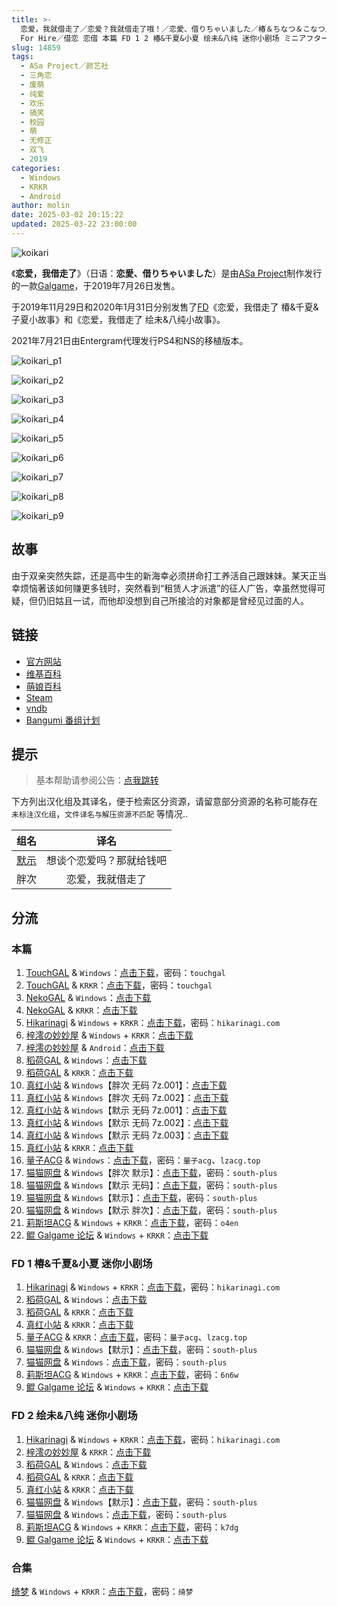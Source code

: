 ```yaml
---
title: >-
  恋爱，我就借走了／恋爱？我就借走了哦！／恋愛、借りちゃいました／椿＆ちなつ＆こなつ／絵未＆八純／想谈个恋爱吗？那就给钱吧！／Koikari - Love
  For Hire／借恋 恋借 本篇 FD 1 2 椿&千夏&小夏 绘未&八纯 迷你小剧场 ミニアフターストーリー Mini After Story
slug: 14859
tags:
  - ASa Project／颜艺社
  - 三角恋
  - 废萌
  - 纯爱
  - 欢乐
  - 搞笑
  - 校园
  - 萌
  - 无修正
  - 双飞
  - 2019
categories:
  - Windows
  - KRKR
  - Android
author: molin
date: 2025-03-02 20:15:22
updated: 2025-03-22 23:00:00
---
```


![koikari](https://static.saop.cc/vns/img/koikari.webp)

《**恋爱，我借走了**》（日语：**恋愛、借りちゃいました**）是由[ASa Project](https://zh.moegirl.org.cn/ASa_Project)制作发行的一款[Galgame](https://zh.moegirl.org.cn/Galgame)，于2019年7月26日发售。

于2019年11月29日和2020年1月31日分别发售了[FD](https://zh.moegirl.org.cn/Fan_Disc)《恋爱，我借走了 椿&千夏&子夏小故事》和《恋爱，我借走了 绘未&八纯小故事》。

2021年7月21日由Entergram代理发行PS4和NS的移植版本。

<!-- more -->

![koikari_p1](https://static.saop.cc/vns/img/koikari_p1.webp)

![koikari_p2](https://static.saop.cc/vns/img/koikari_p2.webp)

![koikari_p3](https://static.saop.cc/vns/img/koikari_p3.webp)

![koikari_p4](https://static.saop.cc/vns/img/koikari_p4.webp)

![koikari_p5](https://static.saop.cc/vns/img/koikari_p5.webp)

![koikari_p6](https://static.saop.cc/vns/img/koikari_p6.webp)

![koikari_p7](https://static.saop.cc/vns/img/koikari_p7.webp)

![koikari_p8](https://static.saop.cc/vns/img/koikari_p8.webp)

![koikari_p9](https://static.saop.cc/vns/img/koikari_p9.webp)

## 故事

由于双亲突然失踪，还是高中生的新海幸必须拼命打工养活自己跟妹妹。某天正当幸烦恼著该如何赚更多钱时，突然看到“租赁人才派遣”的征人广告，幸虽然觉得可疑，但仍旧姑且一试，而他却没想到自己所接洽的对象都是曾经见过面的人。

## 链接

- [官方网站](https://www.asa-pro.com/koikari/)
- [维基百科](https://zh.wikipedia.org/wiki/%E6%88%80%E6%84%9B%EF%BC%8C%E6%88%91%E5%80%9F%E8%B5%B0%E4%BA%86)
- [萌娘百科](https://zh.moegirl.org.cn/zh-hans/%E6%81%8B%E7%88%B1%EF%BC%8C%E6%88%91%E5%80%9F%E8%B5%B0%E4%BA%86)
- [Steam](https://store.steampowered.com/app/1662850/)
- [vndb](https://vndb.org/v25366)
- [Bangumi 番组计划](https://bgm.tv/subject/275265)

## 提示

> 基本帮助请参阅公告：[点我跳转](/)

下方列出汉化组及其译名，便于检索区分资源，请留意部分资源的名称可能存在 `未标注汉化组`，`文件译名与解压资源不匹配` 等情况..

|                               组名                               |           译名           |
| :--------------------------------------------------------------: | :----------------------: |
| [默示](https://tieba.baidu.com/f?kw=%E9%BB%99%E7%A4%BA&ie=utf-8) | 想谈个恋爱吗？那就给钱吧 |
|                               胖次                               |     恋爱，我就借走了     |

## 分流

### 本篇

1. [TouchGAL](https://www.touchgal.us/) & `Windows`：[点击下载](https://pan.touchgal.net/s/rnQSy)，密码：`touchgal`
2. [TouchGAL](https://www.touchgal.us/) & `KRKR`：[点击下载](https://pan.touchgal.net/s/GoBuX)，密码：`touchgal`
3. [NekoGAL](https://www.nekogal.com/) & `Windows`：[点击下载](https://pan.nekogal.top/s/gnBiP)
4. [NekoGAL](https://www.nekogal.com/) & `KRKR`：[点击下载](https://pan.nekogal.top/s/kEJta)
5. [Hikarinagi](https://www.hikarinagi.net/) & `Windows` + `KRKR`：[点击下载](https://pan.yurari.moe/s/0R75CD)，密码：`hikarinagi.com`
6. [梓澪の妙妙屋](https://zi0.cc/) & `Windows` + `KRKR`：[点击下载](https://zi0.cc/d/%2C%E3%80%90ADV-%E5%86%92%E9%99%A9%E6%B8%B8%E6%88%8F%E3%80%91/%E3%80%90PC%2B%E5%AE%89%E5%8D%93%E3%80%91%E6%81%8B%E7%88%B1%EF%BC%8C%E9%82%A3%E6%88%91%E5%80%9F%E8%B5%B0%E4%BA%86/%E3%80%90kr%2Bpc%E3%80%91%E6%83%B3%E8%B0%88%E6%81%8B%E7%88%B1%E5%90%97%EF%BC%9F%E9%82%A3%E5%B0%B1%E7%BB%99%E9%92%B1%E5%90%A7%EF%BC%8F%E6%81%8B%E7%88%B1%EF%BC%8C%E6%88%91%E5%B0%B1%E5%80%9F%E8%B5%B0%E4%BA%86.zip?sign=TJ8W0i_PTfW5jrpdmtlINqeZ1kE1ADozp6Lo1v4w4IY=:0)
7. [梓澪の妙妙屋](https://zi0.cc/) & `Android`：[点击下载](https://zi0.cc/d/%2C%E3%80%90ADV-%E5%86%92%E9%99%A9%E6%B8%B8%E6%88%8F%E3%80%91/%E3%80%90PC%2B%E5%AE%89%E5%8D%93%E3%80%91%E6%81%8B%E7%88%B1%EF%BC%8C%E9%82%A3%E6%88%91%E5%80%9F%E8%B5%B0%E4%BA%86/%E6%83%B3%E8%B0%88%E6%81%8B%E7%88%B1%E5%90%97%EF%BC%9F%E9%82%A3%E5%B0%B1%E7%BB%99%E9%92%B1%E5%90%A7.apk?sign=Gu5JaFiVauKGtAtn79pyo2lZyZEIRKlfuaJjqllpyiQ=:0)
8. [稻荷GAL](https://inarigal.com/) & `Windows`：[点击下载](https://tele.zrflie.top/PC/ASa%20Project/%E6%83%B3%E8%B0%88%E4%B8%AA%E6%81%8B%E7%88%B1%E5%90%97%EF%BC%9F%E9%82%A3%E5%B0%B1%E7%BB%99%E9%92%B1%E5%90%A7%EF%BC%81.zip)
9. [稻荷GAL](https://inarigal.com/) & `KRKR`：[点击下载](https://tele.zrflie.top/KRKR/%E6%83%B3%E8%B0%88%E6%81%8B%E7%88%B1%E5%90%97%EF%BC%9F%E9%82%A3%E5%B0%B1%E7%BB%99%E9%92%B1%E5%90%A7%EF%BC%81/%E6%83%B3%E8%B0%88%E6%81%8B%E7%88%B1%E5%90%97%EF%BC%9F%E9%82%A3%E5%B0%B1%E7%BB%99%E9%92%B1%E5%90%A7%EF%BC%81.7z)
10. [真红小站](https://www.shinnku.com/) & `Windows`【胖次 无码 7z.001】：[点击下载](https://dl.oo0o.ooo/file/shinnku/0/win/%E6%83%B3%E8%B0%88%E4%B8%AA%E6%81%8B%E7%88%B1%E5%90%97%EF%BC%9F%E9%82%A3%E5%B0%B1%E7%BB%99%E9%92%B1%E5%90%A7%E2%80%9B%EF%BC%8F%E6%81%8B%E7%88%B1%EF%BC%8C%E6%88%91%E5%B0%B1%E5%80%9F%E8%B5%B0%E4%BA%86/%E8%83%96%E6%AC%A1%E6%B1%89%E5%8C%96%E7%89%88/%E6%81%8B%E7%88%B1%EF%BC%8C%E6%88%91%E5%B0%B1%E5%80%9F%E8%B5%B0%E4%BA%86(%E8%83%96%E6%AC%A1%E6%B1%89%E5%8C%96-%E6%97%A0%E7%A0%81).7z.001)
11. [真红小站](https://www.shinnku.com/) & `Windows`【胖次 无码 7z.002】：[点击下载](https://dl.oo0o.ooo/file/shinnku/0/win/%E6%83%B3%E8%B0%88%E4%B8%AA%E6%81%8B%E7%88%B1%E5%90%97%EF%BC%9F%E9%82%A3%E5%B0%B1%E7%BB%99%E9%92%B1%E5%90%A7%E2%80%9B%EF%BC%8F%E6%81%8B%E7%88%B1%EF%BC%8C%E6%88%91%E5%B0%B1%E5%80%9F%E8%B5%B0%E4%BA%86/%E8%83%96%E6%AC%A1%E6%B1%89%E5%8C%96%E7%89%88/%E6%81%8B%E7%88%B1%EF%BC%8C%E6%88%91%E5%B0%B1%E5%80%9F%E8%B5%B0%E4%BA%86(%E8%83%96%E6%AC%A1%E6%B1%89%E5%8C%96-%E6%97%A0%E7%A0%81).7z.002)
12. [真红小站](https://www.shinnku.com/) & `Windows`【默示 无码 7z.001】：[点击下载](https://dl.oo0o.ooo/file/shinnku/0/win/%E6%83%B3%E8%B0%88%E4%B8%AA%E6%81%8B%E7%88%B1%E5%90%97%EF%BC%9F%E9%82%A3%E5%B0%B1%E7%BB%99%E9%92%B1%E5%90%A7%E2%80%9B%EF%BC%8F%E6%81%8B%E7%88%B1%EF%BC%8C%E6%88%91%E5%B0%B1%E5%80%9F%E8%B5%B0%E4%BA%86/%E9%BB%98%E7%A4%BA%E6%B1%89%E5%8C%96%E7%89%88/%E6%83%B3%E8%B0%88%E6%81%8B%E7%88%B1%E5%90%97%EF%BC%9F%E9%82%A3%E5%B0%B1%E7%BB%99%E9%92%B1%E5%90%A7(%E9%BB%98%E7%A4%BA%E6%B1%89%E5%8C%96-%E6%97%A0%E7%A0%81).7z.001)
13. [真红小站](https://www.shinnku.com/) & `Windows`【默示 无码 7z.002】：[点击下载](https://dl.oo0o.ooo/file/shinnku/0/win/%E6%83%B3%E8%B0%88%E4%B8%AA%E6%81%8B%E7%88%B1%E5%90%97%EF%BC%9F%E9%82%A3%E5%B0%B1%E7%BB%99%E9%92%B1%E5%90%A7%E2%80%9B%EF%BC%8F%E6%81%8B%E7%88%B1%EF%BC%8C%E6%88%91%E5%B0%B1%E5%80%9F%E8%B5%B0%E4%BA%86/%E9%BB%98%E7%A4%BA%E6%B1%89%E5%8C%96%E7%89%88/%E6%83%B3%E8%B0%88%E6%81%8B%E7%88%B1%E5%90%97%EF%BC%9F%E9%82%A3%E5%B0%B1%E7%BB%99%E9%92%B1%E5%90%A7(%E9%BB%98%E7%A4%BA%E6%B1%89%E5%8C%96-%E6%97%A0%E7%A0%81).7z.002)
14. [真红小站](https://www.shinnku.com/) & `Windows`【默示 无码 7z.003】：[点击下载](https://dl.oo0o.ooo/file/shinnku/0/win/%E6%83%B3%E8%B0%88%E4%B8%AA%E6%81%8B%E7%88%B1%E5%90%97%EF%BC%9F%E9%82%A3%E5%B0%B1%E7%BB%99%E9%92%B1%E5%90%A7%E2%80%9B%EF%BC%8F%E6%81%8B%E7%88%B1%EF%BC%8C%E6%88%91%E5%B0%B1%E5%80%9F%E8%B5%B0%E4%BA%86/%E9%BB%98%E7%A4%BA%E6%B1%89%E5%8C%96%E7%89%88/%E6%83%B3%E8%B0%88%E6%81%8B%E7%88%B1%E5%90%97%EF%BC%9F%E9%82%A3%E5%B0%B1%E7%BB%99%E9%92%B1%E5%90%A7(%E9%BB%98%E7%A4%BA%E6%B1%89%E5%8C%96-%E6%97%A0%E7%A0%81).7z.003)
15. [真红小站](https://www.shinnku.com/) & `KRKR`：[点击下载](https://dl.oo0o.ooo/file/shinnku/0/krkr/%E6%83%B3%E8%B0%88%E4%B8%AA%E6%81%8B%E7%88%B1%E5%90%97%3F%E9%82%A3%E5%B0%B1%E7%BB%99%E9%92%B1%E5%90%A7%EF%BC%81.7z)
16. [量子ACG](https://lzacg.org/) & `Windows`：[点击下载](https://lzacg.org/3827)，密码：`量子acg`、`lzacg.top`
17. [猫猫网盘](https://sakiko.de/) & `Windows`【胖次 默示】：[点击下载](https://sakiko.de/d/GalGame/SP%E5%90%8E%E7%AB%AF1%5BGalGame%E5%88%86%E5%8C%BA%5D/%E5%8D%97%2BGalGame%E6%B1%89%E5%8C%96%E5%8C%BA%E5%85%A8%E5%8C%BA%E5%A4%87%E4%BB%BD%E5%90%88%E9%9B%86%5B%E9%87%8D%E5%8E%8B%5D-%E7%A6%BB%E6%95%A3/%E7%AC%AC%E4%B8%80%E8%BD%AE-Part3/Others/%5BASa%20Project%5D%20%E6%81%8B%E6%84%9B%E3%80%81%E5%80%9F%E3%82%8A%E3%81%A1%E3%82%83%E3%81%84%E3%81%BE%E3%81%97%E3%81%9F%20%E6%81%8B%E7%88%B1%EF%BC%8C%E6%88%91%E5%B0%B1%E5%80%9F%E8%B5%B0%E4%BA%86%20%E6%83%B3%E8%B0%88%E4%B8%AA%E6%81%8B%E7%88%B1%E5%90%97%E2%80%9B%EF%BC%9F%E9%82%A3%E5%B0%B1%E7%BB%99%E9%92%B1%E5%90%A7%20%E6%B1%89%E5%8C%96%E7%A1%AC%E7%9B%98%E7%89%88%20%5B%E8%83%96%E6%AC%A1%E6%B1%89%E5%8C%96%E7%BB%84%E9%BB%99%E7%A4%BA%E6%B1%89%E5%8C%96%E7%BB%84%5D/%5BASa%20Project%5D%20%E6%81%8B%E6%84%9B%E3%80%81%E5%80%9F%E3%82%8A%E3%81%A1%E3%82%83%E3%81%84%E3%81%BE%E3%81%97%E3%81%9F%20%E6%81%8B%E7%88%B1%EF%BC%8C%E6%88%91%E5%B0%B1%E5%80%9F%E8%B5%B0%E4%BA%86%20%E6%83%B3%E8%B0%88%E4%B8%AA%E6%81%8B%E7%88%B1%E5%90%97%E2%80%9B%EF%BC%9F%E9%82%A3%E5%B0%B1%E7%BB%99%E9%92%B1%E5%90%A7%20%E6%B1%89%E5%8C%96%E7%A1%AC%E7%9B%98%E7%89%88%20%5B%E8%83%96%E6%AC%A1%E6%B1%89%E5%8C%96%E7%BB%84%E9%BB%99%E7%A4%BA%E6%B1%89%E5%8C%96%E7%BB%84%5D.rar)，密码：`south-plus`
18. [猫猫网盘](https://sakiko.de/) & `Windows`【默示 无码】：[点击下载](https://sakiko.de/d/GalGame/SP%E5%90%8E%E7%AB%AF1%5BGalGame%E5%88%86%E5%8C%BA%5D/%E5%8D%97%2BGalGame%E6%B1%89%E5%8C%96%E5%8C%BA%E5%85%A8%E5%8C%BA%E5%A4%87%E4%BB%BD%E5%90%88%E9%9B%86%5B%E9%87%8D%E5%8E%8B%5D-%E7%A6%BB%E6%95%A3/%E7%AC%AC%E4%B8%80%E8%BD%AE-Part2/Main/%5BASa%20Project%5D%20%E6%81%8B%E6%84%9B%E3%80%81%E5%80%9F%E3%82%8A%E3%81%A1%E3%82%83%E3%81%84%E3%81%BE%E3%81%97%E3%81%9F%20%20%E6%83%B3%E8%B0%88%E6%81%8B%E7%88%B1%E5%90%97%E2%80%9B%EF%BC%9F%E9%82%A3%E5%B0%B1%E7%BB%99%E9%92%B1%E5%90%A7%20%20%E6%81%8B%E7%88%B1%EF%BC%8C%E6%88%91%E5%B0%B1%E5%80%9F%E8%B5%B0%E4%BA%86%20%E6%97%A0%E7%A0%81%E6%B1%89%E5%8C%96%E7%A1%AC%E7%9B%98%E7%89%88%5B%E9%BB%98%E7%A4%BA%E6%B1%89%E5%8C%96%E7%BB%84%5D/%5BASa%20Project%5D%20%E6%81%8B%E6%84%9B%E3%80%81%E5%80%9F%E3%82%8A%E3%81%A1%E3%82%83%E3%81%84%E3%81%BE%E3%81%97%E3%81%9F%20%20%E6%83%B3%E8%B0%88%E6%81%8B%E7%88%B1%E5%90%97%E2%80%9B%EF%BC%9F%E9%82%A3%E5%B0%B1%E7%BB%99%E9%92%B1%E5%90%A7%20%20%E6%81%8B%E7%88%B1%EF%BC%8C%E6%88%91%E5%B0%B1%E5%80%9F%E8%B5%B0%E4%BA%86%20%E6%97%A0%E7%A0%81%E6%B1%89%E5%8C%96%E7%A1%AC%E7%9B%98%E7%89%88%5B%E9%BB%98%E7%A4%BA%E6%B1%89%E5%8C%96%E7%BB%84%5D.rar)，密码：`south-plus`
19. [猫猫网盘](https://sakiko.de/) & `Windows`【默示】：[点击下载](https://sakiko.de/d/GalGame/SP%E5%90%8E%E7%AB%AF1%5BGalGame%E5%88%86%E5%8C%BA%5D/%E5%8D%97%2BGalGame%E6%B1%89%E5%8C%96%E5%8C%BA%E5%85%A8%E5%8C%BA%E5%A4%87%E4%BB%BD%E5%90%88%E9%9B%86%5B%E9%87%8D%E5%8E%8B%5D-%E7%A6%BB%E6%95%A3/%E7%AC%AC%E4%B8%80%E8%BD%AE-Part2/Main/%5BASa%20Project%5D%20%E6%81%8B%E6%84%9B%E3%80%81%E5%80%9F%E3%82%8A%E3%81%A1%E3%82%83%E3%81%84%E3%81%BE%E3%81%97%E3%81%9F%20%20%E6%83%B3%E8%B0%88%E6%81%8B%E7%88%B1%E5%90%97%E2%80%9B%EF%BC%9F%E9%82%A3%E5%B0%B1%E7%BB%99%E9%92%B1%E5%90%A7%20%20%E6%B1%89%E5%8C%96%E7%A1%AC%E7%9B%98%E7%89%88%5B%E9%BB%98%E7%A4%BA%E6%B1%89%E5%8C%96%E7%BB%84%5D/%5BASa%20Project%5D%20%E6%81%8B%E6%84%9B%E3%80%81%E5%80%9F%E3%82%8A%E3%81%A1%E3%82%83%E3%81%84%E3%81%BE%E3%81%97%E3%81%9F%20%20%E6%83%B3%E8%B0%88%E6%81%8B%E7%88%B1%E5%90%97%E2%80%9B%EF%BC%9F%E9%82%A3%E5%B0%B1%E7%BB%99%E9%92%B1%E5%90%A7%20%20%E6%B1%89%E5%8C%96%E7%A1%AC%E7%9B%98%E7%89%88%5B%E9%BB%98%E7%A4%BA%E6%B1%89%E5%8C%96%E7%BB%84%5D.rar)，密码：`south-plus`
20. [猫猫网盘](https://sakiko.de/) & `Windows`【默示 胖次】：[点击下载](https://sakiko.de/d/GalGame/SP%E5%90%8E%E7%AB%AF1%5BGalGame%E5%88%86%E5%8C%BA%5D/%E7%BB%88%E7%82%B9%E6%B1%89%E5%8C%96%E9%87%8D%E6%95%B4v2%E7%89%88-%E7%A6%BB%E6%95%A3/%E6%9C%AC%E4%BD%93-Part2/%5BASa%20Project%5D%20%E6%81%8B%E6%84%9B%E3%80%81%E5%80%9F%E3%82%8A%E3%81%A1%E3%82%83%E3%81%84%E3%81%BE%E3%81%97%E3%81%9F%20%E6%83%B3%E8%B0%88%E4%B8%AA%E6%81%8B%E7%88%B1%E5%90%97%E9%82%A3%E5%B0%B1%E7%BB%99%E9%92%B1%E5%90%A7%20%5B%E9%BB%98%E7%A4%BA%2B%E8%83%96%E6%AC%A1%E5%8F%8C%E6%B1%89%E5%8C%96%5D.rar)，密码：`south-plus`
21. [莉斯坦ACG](https://www.limulu.moe/) & `Windows` + `KRKR`：[点击下载](https://www.limulu.moe/756.html)，密码：`o4en`
22. [鲲 Galgame 论坛](https://kungal.com/) & `Windows` + `KRKR`：[点击下载](https://www.kungal.com/galgame/122)

### FD 1 椿&千夏&小夏 迷你小剧场

1. [Hikarinagi](https://www.hikarinagi.net/) & `Windows` + `KRKR`：[点击下载](https://pan.yurari.moe/s/rlKi0)，密码：`hikarinagi.com`
2. [稻荷GAL](https://inarigal.com/) & `Windows`：[点击下载](https://tele.zrflie.top/PC/ASa%20Project/%E6%83%B3%E8%B0%88%E4%B8%AA%E6%81%8B%E7%88%B1%E5%90%97%EF%BC%9F%E9%82%A3%E5%B0%B1%E7%BB%99%E9%92%B1%E5%90%A7~%E6%A4%BF&%E5%8D%83%E5%A4%8F%E7%AF%87%20%E8%BF%B7%E4%BD%A0%E5%B0%8F%E5%89%A7%E5%9C%BA.zip)
3. [稻荷GAL](https://inarigal.com/) & `KRKR`：[点击下载](https://tele.zrflie.top/KRKR/%E6%83%B3%E8%B0%88%E6%81%8B%E7%88%B1%E5%90%97%EF%BC%9F%E9%82%A3%E5%B0%B1%E7%BB%99%E9%92%B1%E5%90%A7%EF%BC%81/%E6%83%B3%E8%B0%88%E6%81%8B%E7%88%B1%E5%90%97%EF%BC%9F%E9%82%A3%E5%B0%B1%E7%BB%99%E9%92%B1%E5%90%A7FD1.7z)
5. [真红小站](https://www.shinnku.com/) & `KRKR`：[点击下载](https://dl.oo0o.ooo/file/shinnku/0/krkr/%E6%83%B3%E8%B0%88%E6%81%8B%E7%88%B1%E5%90%97%3F%E9%82%A3%E5%B0%B1%E7%BB%99%E9%92%B1%E5%90%A7FD1.7z)
6. [量子ACG](https://lzacg.org/) & `KRKR`：[点击下载](https://lzacg.org/2799)，密码：`量子acg`、`lzacg.top`
7. [猫猫网盘](https://sakiko.de/) & `Windows`【默示】：[点击下载](https://sakiko.de/d/GalGame/SP%E5%90%8E%E7%AB%AF1%5BGalGame%E5%88%86%E5%8C%BA%5D/%E5%8D%97%2BGalGame%E6%B1%89%E5%8C%96%E5%8C%BA%E5%85%A8%E5%8C%BA%E5%A4%87%E4%BB%BD%E5%90%88%E9%9B%86%5B%E9%87%8D%E5%8E%8B%5D-%E7%A6%BB%E6%95%A3/%E7%AC%AC%E4%B8%80%E8%BD%AE-Part2/Main/%5BASa%20Project%5D%20%E6%81%8B%E6%84%9B%E3%80%81%E5%80%9F%E3%82%8A%E3%81%A1%E3%82%83%E3%81%84%E3%81%BE%E3%81%97%E3%81%9F%20%E6%A4%BF%EF%BC%86%E3%81%A1%E3%81%AA%E3%81%A4%EF%BC%86%E3%81%93%E3%81%AA%E3%81%A4%20%20%E6%83%B3%E8%B0%88%E4%B8%AA%E6%81%8B%E7%88%B1%E5%90%97%E2%80%9B%EF%BC%9F%E9%82%A3%E5%B0%B1%E7%BB%99%E9%92%B1%E5%90%A7%20%E6%A4%BF%26%E5%8D%83%E5%A4%8F%26%E5%B0%8F%E5%A4%8F%20%E8%BF%B7%E4%BD%A0%E5%B0%8F%E5%89%A7%E5%9C%BA%20%E6%B1%89%E5%8C%96%E7%A1%AC%E7%9B%98%E7%89%88%5B%E9%BB%98%E7%A4%BA%E6%B1%89%E5%8C%96%E7%BB%84%5D/%5BASa%20Project%5D%20%E6%81%8B%E6%84%9B%E3%80%81%E5%80%9F%E3%82%8A%E3%81%A1%E3%82%83%E3%81%84%E3%81%BE%E3%81%97%E3%81%9F%20%E6%A4%BF%EF%BC%86%E3%81%A1%E3%81%AA%E3%81%A4%EF%BC%86%E3%81%93%E3%81%AA%E3%81%A4%20%20%E6%83%B3%E8%B0%88%E4%B8%AA%E6%81%8B%E7%88%B1%E5%90%97%E2%80%9B%EF%BC%9F%E9%82%A3%E5%B0%B1%E7%BB%99%E9%92%B1%E5%90%A7%20%E6%A4%BF%26%E5%8D%83%E5%A4%8F%26%E5%B0%8F%E5%A4%8F%20%E8%BF%B7%E4%BD%A0%E5%B0%8F%E5%89%A7%E5%9C%BA%20%E6%B1%89%E5%8C%96%E7%A1%AC%E7%9B%98%E7%89%88%5B%E9%BB%98%E7%A4%BA%E6%B1%89%E5%8C%96%E7%BB%84%5D.rar)，密码：`south-plus`
8. [猫猫网盘](https://sakiko.de/) & `Windows`：[点击下载](https://sakiko.de/d/GalGame/SP%E5%90%8E%E7%AB%AF1%5BGalGame%E5%88%86%E5%8C%BA%5D/%E7%BB%88%E7%82%B9%E6%B1%89%E5%8C%96%E9%87%8D%E6%95%B4v2%E7%89%88-%E7%A6%BB%E6%95%A3/%E6%9C%AC%E4%BD%93-Part2/%5BASa%20Project%5D%20%E6%81%8B%E6%84%9B%E3%80%81%E5%80%9F%E3%82%8A%E3%81%A1%E3%82%83%E3%81%84%E3%81%BE%E3%81%97%E3%81%9F%20%E6%A4%BF%EF%BC%86%E3%81%A1%E3%81%AA%E3%81%A4%EF%BC%86%E3%81%93%E3%81%AA%E3%81%A4%20%E3%83%9F%E3%83%8B%E3%82%A2%E3%83%95%E3%82%BF%E3%83%BC%E3%82%B9%E3%83%88%E3%83%BC%E3%83%AA%E3%83%BC%20%E6%83%B3%E8%B0%88%E4%B8%AA%E6%81%8B%E7%88%B1%E5%90%97%E9%82%A3%E5%B0%B1%E7%BB%99%E9%92%B1%E5%90%A7%E6%A4%BF%E5%8D%83%E5%A4%8F%E5%B0%8F%E5%A4%8F%E8%BF%B7%E4%BD%A0%E5%B0%8F%E5%89%A7%E5%9C%BA.rar)，密码：`south-plus`
9. [莉斯坦ACG](https://www.limulu.moe/) & `Windows` + `KRKR`：[点击下载](https://www.limulu.moe/714.html)，密码：`6n6w`
10. [鲲 Galgame 论坛](https://kungal.com/) & `Windows` + `KRKR`：[点击下载](https://www.kungal.com/galgame/878)

### FD 2 绘未&八纯 迷你小剧场

1. [Hikarinagi](https://www.hikarinagi.net/) & `Windows` + `KRKR`：[点击下载](https://pan.yurari.moe/s/vpXuj)，密码：`hikarinagi.com`
2. [梓澪の妙妙屋](https://zi0.cc/) & `KRKR`：[点击下载](https://zi0.cc/%60%E3%80%90%E5%BD%92%20%E6%A1%A3%E3%80%91/%E3%80%90KRKR%E5%90%88%E9%9B%86%E3%80%91/1/%E6%83%B3%E8%B0%88%E4%B8%AA%E6%81%8B%E7%88%B1%E5%90%97%EF%BC%9F%E9%82%A3%E5%B0%B1%E7%BB%99%E9%92%B1%E5%90%A7%EF%BC%81FD2.exe)
3. [稻荷GAL](https://inarigal.com/) & `Windows`：[点击下载](https://tele.zrflie.top/PC/ASa%20Project/%E6%83%B3%E8%B0%88%E4%B8%AA%E6%81%8B%E7%88%B1%E5%90%97%EF%BC%9F%E9%82%A3%E5%B0%B1%E7%BB%99%E9%92%B1%E5%90%A7~%E7%BB%98%E6%9C%AA%EF%BC%86%E5%85%AB%E7%BA%AF%20%E8%BF%B7%E4%BD%A0%E5%B0%8F%E5%89%A7%E5%9C%BA.zip)
4. [稻荷GAL](https://inarigal.com/) & `KRKR`：[点击下载](https://tele.zrflie.top/KRKR/想谈恋爱吗？那就给钱吧！/想谈恋爱吗？那就给钱吧FD2.7z)
6. [真红小站](https://www.shinnku.com/) & `KRKR`：[点击下载](https://dl.oo0o.ooo/file/shinnku/0/krkr/%E6%83%B3%E8%B0%88%E6%81%8B%E7%88%B1%E5%90%97%3F%E9%82%A3%E5%B0%B1%E7%BB%99%E9%92%B1%E5%90%A7FD2.7z)
7. [猫猫网盘](https://sakiko.de/) & `Windows`【默示】：[点击下载](https://sakiko.de/d/GalGame/SP%E5%90%8E%E7%AB%AF1%5BGalGame%E5%88%86%E5%8C%BA%5D/%E5%8D%97%2BGalGame%E6%B1%89%E5%8C%96%E5%8C%BA%E5%85%A8%E5%8C%BA%E5%A4%87%E4%BB%BD%E5%90%88%E9%9B%86%5B%E9%87%8D%E5%8E%8B%5D-%E7%A6%BB%E6%95%A3/%E7%AC%AC%E4%B8%80%E8%BD%AE-Part3/Main/%5BASa%20Project%5D%20%E6%81%8B%E6%84%9B%E3%80%81%E5%80%9F%E3%82%8A%E3%81%A1%E3%82%83%E3%81%84%E3%81%BE%E3%81%97%E3%81%9F%20%E7%B5%B5%E6%9C%AA%EF%BC%86%E5%85%AB%E7%B4%94%20%20%E6%83%B3%E8%B0%88%E4%B8%AA%E6%81%8B%E7%88%B1%E5%90%97%E2%80%9B%EF%BC%9F%E9%82%A3%E5%B0%B1%E7%BB%99%E9%92%B1%E5%90%A7%20%E7%BB%98%E6%9C%AA%26%E5%85%AB%E7%BA%AF%20%E8%BF%B7%E4%BD%A0%E5%B0%8F%E5%89%A7%E5%9C%BA%20%E6%B1%89%E5%8C%96%E7%A1%AC%E7%9B%98%E7%89%88%5B%E9%BB%98%E7%A4%BA%E6%B1%89%E5%8C%96%E7%BB%84%5D/%5BASa%20Project%5D%20%E6%81%8B%E6%84%9B%E3%80%81%E5%80%9F%E3%82%8A%E3%81%A1%E3%82%83%E3%81%84%E3%81%BE%E3%81%97%E3%81%9F%20%E7%B5%B5%E6%9C%AA%EF%BC%86%E5%85%AB%E7%B4%94%20%20%E6%83%B3%E8%B0%88%E4%B8%AA%E6%81%8B%E7%88%B1%E5%90%97%E2%80%9B%EF%BC%9F%E9%82%A3%E5%B0%B1%E7%BB%99%E9%92%B1%E5%90%A7%20%E7%BB%98%E6%9C%AA%26%E5%85%AB%E7%BA%AF%20%E8%BF%B7%E4%BD%A0%E5%B0%8F%E5%89%A7%E5%9C%BA%20%E6%B1%89%E5%8C%96%E7%A1%AC%E7%9B%98%E7%89%88%5B%E9%BB%98%E7%A4%BA%E6%B1%89%E5%8C%96%E7%BB%84%5D.rar)，密码：`south-plus`
8. [猫猫网盘](https://sakiko.de/) & `Windows`：[点击下载](https://sakiko.de/d/GalGame/SP%E5%90%8E%E7%AB%AF1%5BGalGame%E5%88%86%E5%8C%BA%5D/%E7%BB%88%E7%82%B9%E6%B1%89%E5%8C%96%E9%87%8D%E6%95%B4v2%E7%89%88-%E7%A6%BB%E6%95%A3/%E6%9C%AC%E4%BD%93-Part2/%5BASa%20Project%5D%20%E6%81%8B%E6%84%9B%E3%80%81%E5%80%9F%E3%82%8A%E3%81%A1%E3%82%83%E3%81%84%E3%81%BE%E3%81%97%E3%81%9F%20%E7%B5%B5%E6%9C%AA%EF%BC%86%E5%85%AB%E7%B4%94%20%E3%83%9F%E3%83%8B%E3%82%A2%E3%83%95%E3%82%BF%E3%83%BC%E3%82%B9%E3%83%88%E3%83%BC%E3%83%AA%E3%83%BC%20%E6%83%B3%E8%B0%88%E4%B8%AA%E6%81%8B%E7%88%B1%E5%90%97%E9%82%A3%E5%B0%B1%E7%BB%99%E9%92%B1%E5%90%A7%E7%BB%98%E6%9C%AA%E5%85%AB%E7%BA%AF%E8%BF%B7%E4%BD%A0%E5%B0%8F%E5%89%A7%E5%9C%BA.rar)，密码：`south-plus`
9. [莉斯坦ACG](https://www.limulu.moe/) & `Windows` + `KRKR`：[点击下载](https://www.limulu.moe/708.html)，密码：`k7dg`
10. [鲲 Galgame 论坛](https://kungal.com/) & `Windows` + `KRKR`：[点击下载](https://www.kungal.com/galgame/879)

### 合集

[绮梦](https://acgs.one/) & `Windows` + `KRKR`：[点击下载](https://game.acgs.one/game/198.html)，密码：`绮梦`
